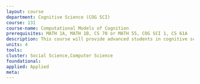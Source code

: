 ```yaml
---
layout: course 
department: Cognitive Science (COG SCI)
course: 131
course-name: Computational Models of Cognition
prerequisites: MATH 1A, MATH 1B, CS 70 or MATH 55, COG SCI 1, CS 61A
description: This course will provide advanced students in cognitive science and computer science with the skills to develop computational models of human cognition, giving insight into how people solve challenging computational problems, as well as how to bring computers closer to human performance. The course will explore three ways in which researchers have attempted to formalize cognition -- symbolic approaches, neural networks, and probability and statistics -- considering the strengths and weaknesses of each.
units: 4
tools: 
cluster: Social Science,Computer Science
foundational: 
applied: Applied
meta: 
---
```

